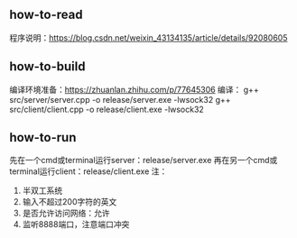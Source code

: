 ## how-to-read
程序说明：https://blog.csdn.net/weixin_43134135/article/details/92080605

## how-to-build
编译环境准备：https://zhuanlan.zhihu.com/p/77645306
编译：
g++ src/server/server.cpp -o release/server.exe -lwsock32
g++ src/client/client.cpp -o release/client.exe -lwsock32

## how-to-run
先在一个cmd或terminal运行server：release/server.exe
再在另一个cmd或terminal运行client：release/client.exe
注：
1. 半双工系统
2. 输入不超过200字符的英文
3. 是否允许访问网络：允许
4. 监听8888端口，注意端口冲突